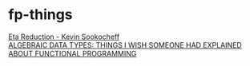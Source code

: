 # fp-things

[Eta Reduction - Kevin Sookocheff](https://sookocheff.com/post/fp/eta-conversion/)\
[ALGEBRAIC DATA TYPES: THINGS I WISH SOMEONE HAD EXPLAINED ABOUT FUNCTIONAL PROGRAMMING](https://jrsinclair.com/articles/2019/algebraic-data-types-what-i-wish-someone-had-explained-about-functional-programming/)
